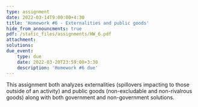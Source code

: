 ```yaml
---
type: assignment
date: 2022-03-14T9:00:00+4:30
title: 'Homework #6 - Externalities and public goods'
hide_from_announcments: true
pdf: /static_files/assignments/HW_6.pdf
attachment: 
solutions: 
due_event: 
    type: due
    date: 2022-03-20T23:59:00+3:30
    description: 'Homework #6 due'
---
```

This assignment both analyzes externalities (spillovers impacting to those outside of an activity) and public goods (non-excludable and non-rivalrous goods) along with both government and non-government solutions. 